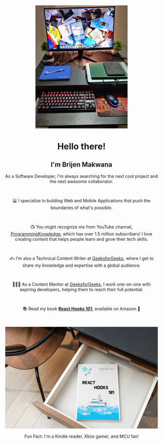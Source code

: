 <p align="center">
  <img src="./my_desk.jpg" width="60%" alt="Header"/>
  <samp>
    <h1 align="center">Hello there!</h1>
    <h2 align="center">I'm Brijen Makwana</h2>
    <p align="center">As a Software Developer, I'm always searching for the next cool project and the next awesome collaborator.</p>
    <br>
    <p align="center">💻  I specialize in building Web and Mobile Applications that push the boundaries of what's possible.</p>
    <br>
    <p align="center">📺  You might recognize me from YouTube channel, <a href="https://www.youtube.com/watch?v=fLanCWsjGrk&list=PLS1QulWo1RIb_tyiPyOghZu_xSiCkB1h4">ProgrammingKnowledge</a>, which has over 1.5 million subscribers! I love creating content that helps people learn and grow their tech skills.</p>
    <br>
    <p align="center">✍️  I'm also a Technical Content Writer at <a href="https://auth.geeksforgeeks.org/user/brijenMakwana/articles">GeeksforGeeks</a>, where I get to share my knowledge and expertise with a global audience.</p>
    <br>
    <p align="center">🧑🏻‍🏫  As a Content Mentor at <a href="https://www.geeksforgeeks.org/videos/quiz-application-in-react-native-with-expo-cli/">GeeksforGeeks</a>, I work one-on-one with aspiring developers, helping them to reach their full potential.</p>
    <br>
    <p align="center">📚  Read my book <strong><a href="https://www.amazon.com/dp/B0BP83H43T/ref=sr_1_1?crid=3SMKDCSQYS8KG&keywords=react+hook+101&qid=1670392435&sprefix=react+hook+101%2Caps%2C251&sr=8-1">React Hooks 101</a></strong>, available on Amazon 📕</p>
    <br>
    <p align="center"><img src="./React_Hooks_101.png" style=" width:500px ;"></p>
  </samp>
</p>

<p align="center">
  <samp>
    <p align="center">Fun Fact: I'm a Kindle reader, Xbox gamer, and MCU fan!</p>
  </samp>
</p>
